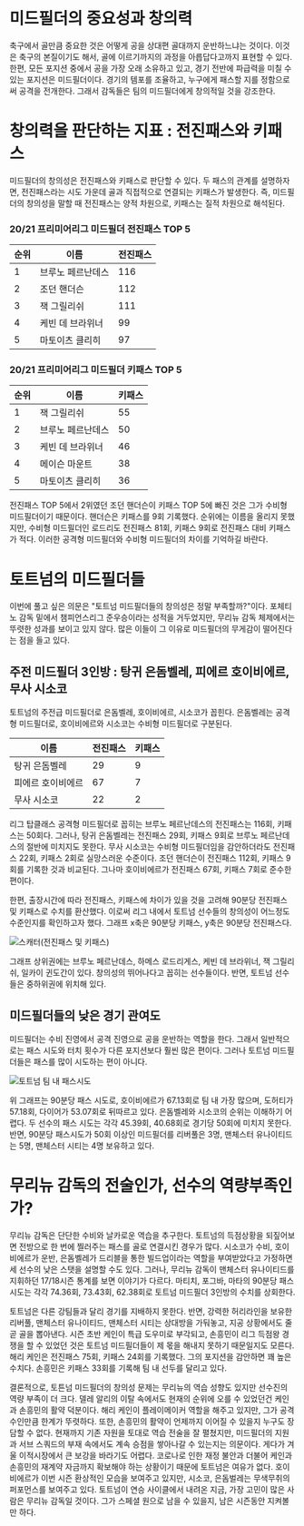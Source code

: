 # 미드필더의 중요성과 창의력 
 축구에서 골만큼 중요한 것은 어떻게 공을 상대편 골대까지 운반하느냐는 것이다. 이것은 축구의 본질이기도 해서, 골에 이르기까지의 과정을 아릅답다고까지 표현할 수 있다. 한편, 모든 포지션 중에서 공을 가장 오래 소유하고 있고, 경기 전반에 파급력을 미칠 수 있는 포지션은 미드필더이다. 경기의 템포를 조율하고, 누구에게 패스할 지를 정함으로써 공격을 전개한다. 그래서 감독들은 팀의 미드필더에게 창의적일 것을 강조한다. 
 
# 창의력을 판단하는 지표 : 전진패스와 키패스
 미드필더의 창의성은 전진패스와 키패스로 판단할 수 있다. 두 패스의 관계를 설명하자면, 전진패스라는 시도 가운데 골과 직접적으로 연결되는 키패스가 발생한다. 즉, 미드필더의 창의성을 말할 때 전진패스는 양적 차원으로, 키패스는 질적 차원으로 해석된다. 

### 20/21 프리미어리그 미드필더 전진패스 TOP 5
 순위|이름|전진패스
 -----|-----|-----
 1|브루노 페르난데스|116
 2|조던 핸더슨|112
 3|잭 그릴리쉬|111
 4|케빈 데 브라위너|99
 5|마토이츠 클리히|97
 
### 20/21 프리미어리그 미드필더 키패스 TOP 5 
 순위|이름|키패스
 -----|-----|-----
 1|잭 그릴리쉬|55
 2|브루노 페르난데스|50
 3|케빈 데 브라위너|46
 4|메이슨 마운트|38
 5|마토이츠 클리히|36

 전진패스 TOP 5에서 2위였던 조던 핸더슨이 키패스 TOP 5에 빠진 것은 그가 수비형 미드필더이기 때문이다. 핸더슨은 키패스를 9회 기록했다. 순위에는 이름을 올리지 못했지만, 수비형 미드필더인 로드리도 전진패스 81회, 키패스 9회로 전진패스 대비 키패스가 적다. 이러한 공격형 미드필더와 수비형 미드필더의 차이를 기억하길 바란다. 
 
# 토트넘의 미드필더들 
 이번에 풀고 싶은 의문은 "토트넘 미드필더들의 창의성은 정말 부족할까?"이다. 포체티노 감독 밑에서 챔피언스리그 준우승이라는 성적을 거두었지만, 무리뉴 감독 체제에서는 뚜렷한 성과를 보이고 있지 않다. 많은 이들이 그 이유로 미드필더의 무게감이 떨어진다는 점을 들고 있다. 
 
## 주전 미드필더 3인방 : 탕귀 은돔벨레, 피에르 호이비에르, 무사 시소코
 토트넘의 주전급 미드필더로 은돔벨레, 호이비에르, 시소코가 꼽힌다. 은돔벨레는 공격형 미드필더로, 호이비에르와 시소코는 수비형 미드필더로 구분된다.  

이름|전진패스|키패스
-----|-----|-----
탕귀 은돔벨레|29|9
피에르 호이비에르|67|7
무사 시소코|22|2

 리그 탑클래스 공격형 미드필더로 꼽히는 브루노 페르난데스의 전진패스는 116회, 키패스는 50회다. 그러나, 탕귀 은돔벨레는 전진패스 29회, 키패스 9회로 브루노 페르난데스의 절반에 미치지도 못한다. 무사 시소코는 수비형 미드필더임을 감안하더라도 전진패스 22회, 키패스 2회로 실망스러운 수준이다. 조던 핸더슨이 전진패스 112회, 키패스 9회를 기록한 것과 비교된다. 그나마 호이비에르가 전진패스 67회, 키패스 7회로 준수한 편이다. 
 
 한편, 출장시간에 따라 전진패스, 키패스에 차이가 있을 것을 고려해 90분당 전진패스 및 키패스로 수치를 환산했다. 이로써 리그 내에서 토트넘 선수들의 창의성이 어느정도 수준인지를 확인하고자 했다. 그래프 x축은 90분당 키패스, y축은 90분당 전진패스다. 
 
![스캐터(전진패스 및 키패스)](https://user-images.githubusercontent.com/75112520/103747763-7b35fa80-5046-11eb-8e22-a27ffce4e58c.png)

 그래프 상위권에는 브루노 페르난데스, 하메스 로드리게스, 케빈 데 브라위너, 잭 그릴리쉬, 일카이 귄도간이 있다. 창의성의 뛰어나다고 꼽히는 선수들이다. 반면, 토트넘 선수들은 중하위권에 위치해 있다. 


## 미드필더들의 낮은 경기 관여도
 미드필더는 수비 진영에서 공격 진영으로 공을 운반하는 역할을 한다. 그래서 일반적으로는 패스 시도와 터치 횟수가 다른 포지션보다 훨씬 많은 편이다. 그러나 토트넘 미드필더들은 패스를 많이 시도하는 편이 아니다. 

![토트넘 팀 내 패스시도](https://user-images.githubusercontent.com/75112520/103749670-234cc300-5049-11eb-9afc-afcc6e77f75b.png)

 위 그래프는 90분당 패스 시도로, 호이비에르가 67.13회로 팀 내 가장 많으며, 도허티가 57.18회, 다이어가 53.07회로 뒤따르고 있다. 은돔벨레와 시소코의 순위는 이해하기 어렵다. 두 선수의 패스 시도는 각각 45.39회, 40.68회로 경기당 50회에 미치지 못한다. 반면, 90분당 패스시도가 50회 이상인 미드필더를 리버풀은 3명, 맨체스터 유나이티드는 5명, 맨체스터 시티는 4명 보유하고 있다. 
 
 
# 무리뉴 감독의 전술인가, 선수의 역량부족인가?
 
 무리뉴 감독은 단단한 수비와 날카로운 역습을 추구한다. 토트넘의 득점상황을 되짚어보면 전방으로 한 번에 찔러주는 패스를 골로 연결시킨 경우가 많다. 시소코가 수비, 호이비에르가 운반, 은돔벨레가 드리블을 통한 빌드업이라는 역할을 부여받았다고 가정하면 세 선수의 낮은 스탯을 설명할 수도 있다. 그러나, 무리뉴 감독이 맨체스터 유나이티드를 지휘하던 17/18시즌 통계를 보면 이야기가 다르다. 마티치, 포그바, 마타의 90분당 패스 시도는 각각 74.36회, 73.43회, 62.38회로 토트넘 미드필더 3인방의 수치를 상회한다. 
 
 토트넘은 다른 강팀들과 달리 경기를 지배하지 못한다. 반면, 강력한 허리라인을 보유한 리버풀, 맨체스터 유나이티드, 맨체스터 시티는 상대방을 가둬놓고, 지공 상황에서도 줄곧 골을 뽑아낸다. 시즌 초반 케인이 특급 도우미로 부각되고, 손흥민이 리그 득점왕 경쟁을 할 수 있었던 것은 토트넘 미드필더들이 제 몫을 해내지 못하기 때문일지도 모른다. 해리 케인은 전진패스 75회, 키패스 24회를 기록했다. 그의 포지션을 감안하면 꽤 높은 수치다. 손흥민은 키패스 33회를 기록해 팀 내 선두를 달리고 있다. 
 
 결론적으로, 토튼넘 미드필더의 창의성 문제는 무리뉴의 역습 성향도 있지만 선수진의 역량 부족이 더 크다. 델레 알리의 이탈 속에서도 현재의 순위에 오를 수 있었던건 케인과 손흥민의 활약 덕분이다. 해리 케인이 플레이메이커 역할을 해주고 있지만, 그가 공격수인만큼 한계가 뚜렷하다. 또한, 손흥민의 활약이 언제까지 이어질 수 있을지 누구도 장담할 수 없다. 현재까지 기존 자원을 토대로 역습 전술을 잘 펼쳤지만, 미드필더의 지원과 서브 스쿼드의 부재 속에서도 계속 승점을 쌓아나갈 수 있는지는 의문이다. 게다가 겨울 이적시장에서 큰 보강을 바라기도 어렵다. 코로나로 인한 재정 불안과 더불어 케인과 손흥민의 재계약 자금까지 확보해야 하는 상황이기 때문에 토트넘은 여유가 없다. 호이비에르가 이번 시즌 환상적인 모습을 보여주고 있지만, 시소코, 은돔벌레는 무색무취의 퍼포먼스를 보여주고 있다. 토트넘이 연승 사이클에서 내려온 지금, 가장 고민이 많은 사람은 무리뉴 감독일 것이다. 그가 스페셜 원으로 남을 수 있을지, 남은 시즌동안 지켜볼만 하다. 
